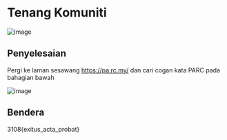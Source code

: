 # Tenang Komuniti
![image](https://github.com/6E3372/3108CTF-Writeup/assets/129729880/3426f592-4262-44be-9fb3-6b06a281d97b)

## Penyelesaian
Pergi ke laman sesawang https://pa.rc.my/ dan cari cogan kata PARC pada bahagian bawah

![image](https://github.com/6E3372/3108CTF-Writeup/assets/129729880/b9c2affc-0cad-45e9-a5e6-5e63c35ba97f)

## Bendera
3108{exitus_acta_probat}
